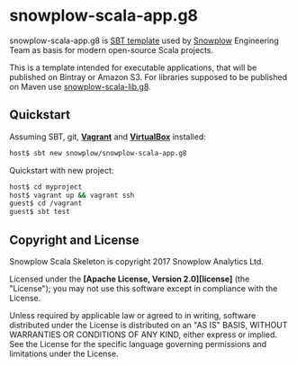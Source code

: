 # snowplow-scala-app.g8

snowplow-scala-app.g8 is [SBT template][sbt-template] used by [Snowplow][snowplow] Engineering Team as basis for modern open-source Scala projects.

This is a template intended for executable applications, that will be published on Bintray or Amazon S3.
For libraries supposed to be published on Maven use [snowplow-scala-lib.g8][snowplow-scala-lib].

## Quickstart

Assuming SBT, git, **[Vagrant][vagrant-install]** and **[VirtualBox][virtualbox-install]** installed:

```bash
host$ sbt new snowplow/snowplow-scala-app.g8
```

Quickstart with new project:

```bash
host$ cd myproject
host$ vagrant up && vagrant ssh
guest$ cd /vagrant
guest$ sbt test
```

## Copyright and License

Snowplow Scala Skeleton is copyright 2017 Snowplow Analytics Ltd.

Licensed under the **[Apache License, Version 2.0][license]** (the "License");
you may not use this software except in compliance with the License.

Unless required by applicable law or agreed to in writing, software
distributed under the License is distributed on an "AS IS" BASIS,
WITHOUT WARRANTIES OR CONDITIONS OF ANY KIND, either express or implied.
See the License for the specific language governing permissions and
limitations under the License.

[talk-to-us]: https://github.com/snowplow/snowplow/wiki/Talk-to-us

[snowplow]: http://snowplowanalytics.com/
[sbt-template]: http://www.scala-sbt.org/0.13/docs/sbt-new-and-Templates.html
[vagrant-install]: http://docs.vagrantup.com/v2/installation/index.html
[virtualbox-install]: https://www.virtualbox.org/wiki/Downloads

[snowplow-scala-lib]: https://github.com/snowplow/snowplow-scala-lib.g8

